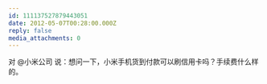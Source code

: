```yaml
---
id: 111137527879443051
date: 2012-05-07T00:28:00.000Z
reply: false
media_attachments: 0
---
```


对 @小米公司 说：想问一下，小米手机货到付款可以刷信用卡吗？手续费什么样的。 ​​​​

